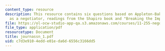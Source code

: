 ```yaml
---
content_type: resource
description: This resource contains six questions based on Appleton-Baker game, strengths
  as a negotiator, readings from the Shapiro book and "Breaking the Impasse" book.
file: https://ol-ocw-studio-app-qa.s3.amazonaws.com/courses/11-255-negotiation-and-dispute-resolution-in-the-public-sector-spring-2005/c7d3e9104edde01eda6d6556c3166dd5_journassn_1.pdf
file_type: application/pdf
resourcetype: Document
title: journassn_1.pdf
uid: c7d3e910-4edd-e01e-da6d-6556c3166dd5
---
```

